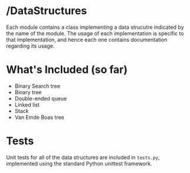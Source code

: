 /DataStructures
===============

Each module contains a class implementing a data strucutre indicated by the name of the module. The usage of each implementation is specific to that implementation, and hence each one contains documentation regarding its usage.

What's Included (so far)
========================

* Binary Search tree
* Binary tree
* Double-ended queue
* Linked list
* Stack
* Van Emde Boas tree
    
Tests
=====

Unit tests for all of the data structures are included in `tests.py`, implemented using the standard Python unittest framework.
